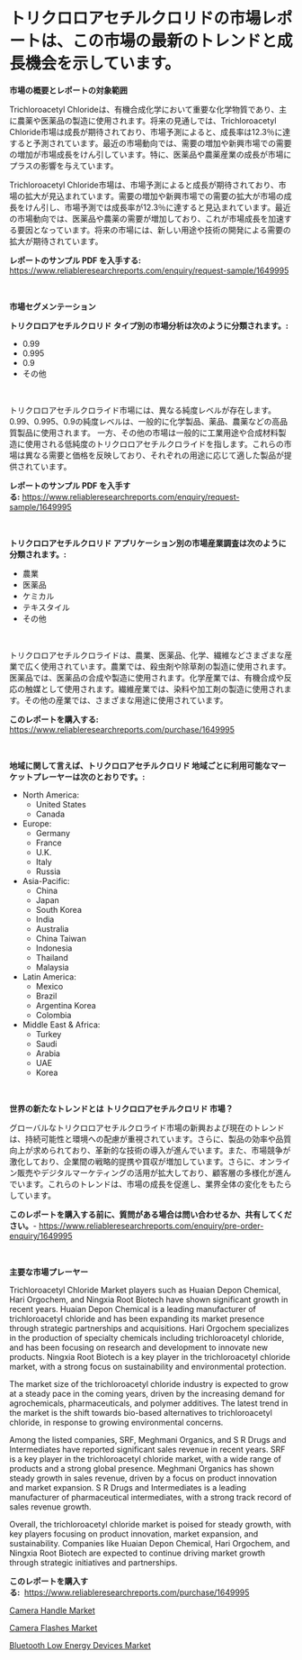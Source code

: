 <p><h1>トリクロロアセチルクロリドの市場レポートは、この市場の最新のトレンドと成長機会を示しています。</h1></p><p><strong>市場の概要とレポートの対象範囲</strong></p>
<p><p>Trichloroacetyl Chlorideは、有機合成化学において重要な化学物質であり、主に農薬や医薬品の製造に使用されます。将来の見通しでは、Trichloroacetyl Chloride市場は成長が期待されており、市場予測によると、成長率は12.3％に達すると予測されています。最近の市場動向では、需要の増加や新興市場での需要の増加が市場成長をけん引しています。特に、医薬品や農薬産業の成長が市場にプラスの影響を与えています。</p><p>Trichloroacetyl Chloride市場は、市場予測によると成長が期待されており、市場の拡大が見込まれています。需要の増加や新興市場での需要の拡大が市場の成長をけん引し、市場予測では成長率が12.3％に達すると見込まれています。最近の市場動向では、医薬品や農薬の需要が増加しており、これが市場成長を加速する要因となっています。将来の市場には、新しい用途や技術の開発による需要の拡大が期待されています。</p></p>
<p><strong>レポートのサンプル PDF を入手する:</strong> <a href="https://www.reliableresearchreports.com/enquiry/request-sample/1649995">https://www.reliableresearchreports.com/enquiry/request-sample/1649995</a></p>
<p>&nbsp;</p>
<p><strong>市場セグメンテーション</strong></p>
<p><strong>トリクロロアセチルクロリド タイプ別の市場分析は次のように分類されます。:</strong></p>
<p><ul><li>0.99</li><li>0.995</li><li>0.9</li><li>その他</li></ul></p>
<p>&nbsp;</p>
<p><p>トリクロロアセチルクロライド市場には、異なる純度レベルが存在します。0.99、0.995、0.9の純度レベルは、一般的に化学製品、薬品、農薬などの高品質製品に使用されます。 一方、その他の市場は一般的に工業用途や合成材料製造に使用される低純度のトリクロロアセチルクロライドを指します。これらの市場は異なる需要と価格を反映しており、それぞれの用途に応じて適した製品が提供されています。</p></p>
<p><strong>レポートのサンプル PDF を入手する:</strong>&nbsp;<a href="https://www.reliableresearchreports.com/enquiry/request-sample/1649995">https://www.reliableresearchreports.com/enquiry/request-sample/1649995</a></p>
<p>&nbsp;</p>
<p><strong> トリクロロアセチルクロリド アプリケーション別の市場産業調査は次のように分類されます。:</strong></p>
<p><ul><li>農業</li><li>医薬品</li><li>ケミカル</li><li>テキスタイル</li><li>その他</li></ul></p>
<p>&nbsp;</p>
<p><p>トリクロロアセチルクロライドは、農業、医薬品、化学、繊維などさまざまな産業で広く使用されています。農業では、殺虫剤や除草剤の製造に使用されます。医薬品では、医薬品の合成や製造に使用されます。化学産業では、有機合成や反応の触媒として使用されます。繊維産業では、染料や加工剤の製造に使用されます。その他の産業では、さまざまな用途に使用されています。</p></p>
<p><strong>このレポートを購入する:</strong>&nbsp; <a href="https://www.reliableresearchreports.com/purchase/1649995">https://www.reliableresearchreports.com/purchase/1649995</a></p>
<p>&nbsp;</p>
<p><strong>地域に関して言えば、トリクロロアセチルクロリド 地域ごとに利用可能なマーケットプレーヤーは次のとおりです。:</strong></p>
<p><ul>
    <li>
        North America:
        <ul>
            <li>United States</li>
            <li>Canada</li>
        </ul>
    </li>
    <li>
        Europe:
        <ul>
            <li>Germany</li>
            <li>France</li>
            <li>U.K.</li>
            <li>Italy</li>
            <li>Russia</li>
        </ul>
    </li>
    <li>
        Asia-Pacific:
        <ul>
            <li>China</li>
            <li>Japan</li>
            <li>South Korea</li>
            <li>India</li>
            <li>Australia</li>
            <li>China Taiwan</li>
            <li>Indonesia</li>
            <li>Thailand</li>
            <li>Malaysia</li>
        </ul>
    </li>
    <li>
        Latin America:
        <ul>
            <li>Mexico</li>
            <li>Brazil</li>
            <li>Argentina Korea</li>
            <li>Colombia</li>
        </ul>
    </li>
    <li>
        Middle East & Africa:
        <ul>
            <li>Turkey</li>
            <li>Saudi</li>
            <li>Arabia</li>
            <li>UAE</li>
            <li>Korea</li>
        </ul>
    </li>
    </ul></p>
<p>&nbsp;</p>
<p><strong>世界の新たなトレンドとは トリクロロアセチルクロリド 市場？</strong></p>
<p><p>グローバルなトリクロロアセチルクロライド市場の新興および現在のトレンドは、持続可能性と環境への配慮が重視されています。さらに、製品の効率や品質向上が求められており、革新的な技術の導入が進んでいます。また、市場競争が激化しており、企業間の戦略的提携や買収が増加しています。さらに、オンライン販売やデジタルマーケティングの活用が拡大しており、顧客層の多様化が進んでいます。これらのトレンドは、市場の成長を促進し、業界全体の変化をもたらしています。</p></p>
<p><strong>このレポートを購入する前に、質問がある場合は問い合わせるか、共有してください。</strong>- <a href="https://www.reliableresearchreports.com/enquiry/pre-order-enquiry/1649995">https://www.reliableresearchreports.com/enquiry/pre-order-enquiry/1649995</a></p>
<p>&nbsp;</p>
<p><strong>主要な市場プレーヤー</strong></p>
<p><p>Trichloroacetyl Chloride Market players such as Huaian Depon Chemical, Hari Orgochem, and Ningxia Root Biotech have shown significant growth in recent years. Huaian Depon Chemical is a leading manufacturer of trichloroacetyl chloride and has been expanding its market presence through strategic partnerships and acquisitions. Hari Orgochem specializes in the production of specialty chemicals including trichloroacetyl chloride, and has been focusing on research and development to innovate new products. Ningxia Root Biotech is a key player in the trichloroacetyl chloride market, with a strong focus on sustainability and environmental protection.</p><p>The market size of the trichloroacetyl chloride industry is expected to grow at a steady pace in the coming years, driven by the increasing demand for agrochemicals, pharmaceuticals, and polymer additives. The latest trend in the market is the shift towards bio-based alternatives to trichloroacetyl chloride, in response to growing environmental concerns.</p><p>Among the listed companies, SRF, Meghmani Organics, and S R Drugs and Intermediates have reported significant sales revenue in recent years. SRF is a key player in the trichloroacetyl chloride market, with a wide range of products and a strong global presence. Meghmani Organics has shown steady growth in sales revenue, driven by a focus on product innovation and market expansion. S R Drugs and Intermediates is a leading manufacturer of pharmaceutical intermediates, with a strong track record of sales revenue growth.</p><p>Overall, the trichloroacetyl chloride market is poised for steady growth, with key players focusing on product innovation, market expansion, and sustainability. Companies like Huaian Depon Chemical, Hari Orgochem, and Ningxia Root Biotech are expected to continue driving market growth through strategic initiatives and partnerships.</p></p>
<p><strong>このレポートを購入する:</strong>&nbsp;&nbsp;<a href="https://www.reliableresearchreports.com/purchase/1649995">https://www.reliableresearchreports.com/purchase/1649995</a></p>
<p><p><a href="https://github.com/kosella/Market-Research-Report-List-2/blob/main/camera-handle-market.md">Camera Handle Market</a></p><p><a href="https://github.com/nathandecarvalho/Market-Research-Report-List-2/blob/main/camera-flashes-market.md">Camera Flashes Market</a></p><p><a href="https://github.com/julyju69/Market-Research-Report-List-2/blob/main/bluetooth-low-energy-devices-market.md">Bluetooth Low Energy Devices Market</a></p></p>